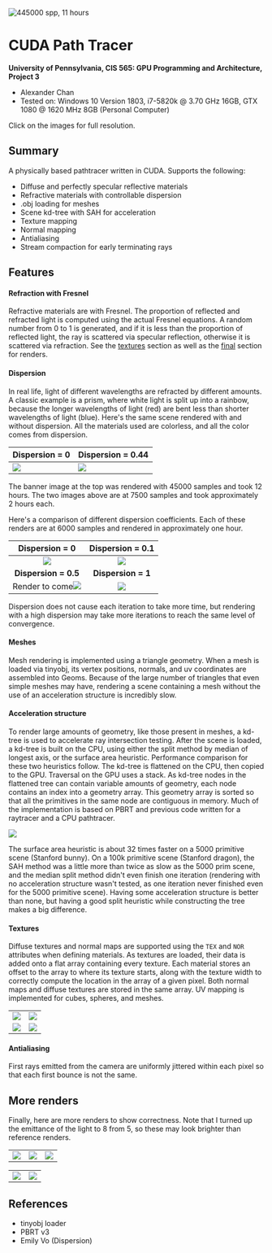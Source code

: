 ![445000 spp, 11 hours](img/joseph_suzie_445000.png)

CUDA Path Tracer
================

**University of Pennsylvania, CIS 565: GPU Programming and Architecture, Project 3**

* Alexander Chan
* Tested on: Windows 10 Version 1803, i7-5820k @ 3.70 GHz 16GB, GTX 1080 @ 1620 MHz 8GB (Personal Computer)

Click on the images for full resolution.

## Summary
A physically based pathtracer written in CUDA. Supports the following:
* Diffuse and perfectly specular reflective materials
* Refractive materials with controllable dispersion
* .obj loading for meshes
* Scene kd-tree with SAH for acceleration
* Texture mapping
* Normal mapping
* Antialiasing
* Stream compaction for early terminating rays

## Features

#### Refraction with Fresnel
Refractive materials are with Fresnel. The proportion of reflected and refracted light is computed using the actual Fresnel equations. A random number from 0 to 1 is generated, and if it is less than the proportion of reflected light, the ray is scattered via specular reflection, otherwise it is scattered via refraction. See the [textures](#textures) section as well as the [final](#more-renders) section for renders.

#### Dispersion
In real life, light of different wavelengths are refracted by different amounts. A classic example is a prism, where white light is split up into a rainbow, because the longer wavelengths of light (red) are bent less than shorter wavelengths of light (blue). Here's the same scene rendered with and without dispersion. All the materials used are colorless, and all the color comes from dispersion.

| Dispersion = 0 | Dispersion = 0.44 |
|---------------|------------------|
|![](img/nodisp.png) | ![](img/disp.png)|

The banner image at the top was rendered with 45000 samples and took 12 hours. The two images above are at 7500 samples and took approximately 2 hours each.

Here's a comparison of different dispersion coefficients. Each of these renders are at 6000 samples and rendered in approximately one hour.

| Dispersion = 0 | Dispersion = 0.1 |
|:-:|:-:|
|![](img/specular_refraction_dragon_disp0.png)|![](img/specular_refraction_dragon_disp.1.png)|
| **Dispersion = 0.5** | **Dispersion = 1** |
|Render to come![](img/specular_refraction_dragon_disp.5.png)|![](img/specular_refraction_dragon_disp1.png)|

Dispersion does not cause each iteration to take more time, but rendering with a high dispersion may take more iterations to reach the same level of convergence.

#### Meshes
Mesh rendering is implemented using a triangle geometry. When a mesh is loaded via tinyobj, its vertex positions, normals, and uv coordinates are assembled into Geoms. Because of the large number of triangles that even simple meshes may have, rendering a scene containing a mesh without the use of an acceleration structure is incredibly slow.

#### Acceleration structure
To render large amounts of geometry, like those present in meshes, a kd-tree is used to accelerate ray intersection testing. After the scene is loaded, a kd-tree is built on the CPU, using either the split method by median of longest axis, or the surface area heuristic. Performance comparison for these two heuristics follow. The kd-tree is flattened on the CPU, then copied to the GPU. Traversal on the GPU uses a stack. As kd-tree nodes in the flattened tree can contain variable amounts of geometry, each node contains an index into a geometry array. This geometry array is sorted so that all the primitives in the same node are contiguous in memory. Much of the implementation is based on PBRT and previous code written for a raytracer and a CPU pathtracer.

![](img/kdtree-performance.png)

The surface area heuristic is about 32 times faster on a 5000 primitive scene (Stanford bunny). On a 100k primitive scene (Stanford dragon), the SAH method was a little more than twice as slow as the 5000 prim scene, and the median split method didn't even finish one iteration (rendering with no acceleration structure wasn't tested, as one iteration never finished even for the 5000 primitive scene). Having some acceleration structure is better than none, but having a good split heuristic while constructing the tree makes a big difference.

#### Textures
Diffuse textures and normal maps are supported using the `TEX` and `NOR` attributes when defining materials. As textures are loaded, their data is added onto a flat array containing every texture. Each material stores an offset to the array to where its texture starts, along with the texture width to correctly compute the location in the array of a given pixel. Both normal maps and diffuse textures are stored in the same array. UV mapping is implemented for cubes, spheres, and meshes.

|||
|---------------|------------------|
|![](img/textures.png)|![](img/textures-alt.png)|
|![](img/normal.png)|![](img/mesh_texture.png)|


#### Antialiasing
First rays emitted from the camera are uniformly jittered within each pixel so that each first bounce is not the same.

## More renders
Finally, here are more renders to show correctness. Note that I turned up the emittance of the light to 8 from 5, so these may look brighter than reference renders.

||||
|---------------|------------------|-|
|![](img/diffuse_blue_dragon.png)|![](img/specular_reflection_dragon.png)|![](img/specular_refraction_dragon_disp0.png)|

|||
|---------------|------------------|
|![](img/vanilla_1.png)|![](img/vanilla_specular.png)|

## References
* tinyobj loader
* PBRT v3
* Emily Vo (Dispersion)